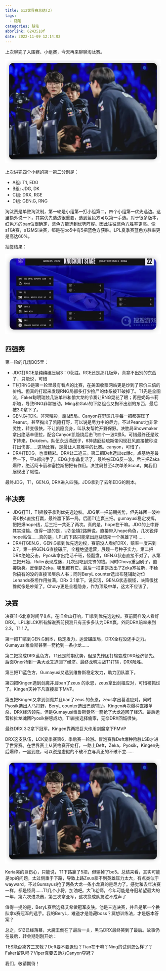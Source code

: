 ```yaml
---
title: S12世界赛总结(2)
tags:
  - 随笔
categories: 随笔
abbrlink: 6243510f
date: 2022-11-09 12:14:02
---
```


上次聊完了入围赛、小组赛，今天再来聊聊淘汰赛。

<img  src="../files/images/s12总结/keria.png">

<!-- more -->

上次讲完四个小组的第一第二分别是：

- A组: T1, EDG
- B组: JDG, DK
- C组: DRX, RGE
- D组: GEN.G, RNG

淘汰赛是单败淘汰制，第一轮是小组第一打小组第二，四个小组第一优先选边。这里额外说一下，其实优先选边很重要，选到蓝色方可以第一手选。对于很多版本，红色方的ban位很确定，蓝色方能选到优势阵容。因此往往蓝色方胜率更高。像s11决赛，s12MSI决赛，都是在bo5中有5把蓝色方获胜。LPL夏季赛蓝色方胜率更是高达60%。

抽签结果：

<img  src="../files/images/s12总结/round1.png">

## 四强赛

第一轮的几场BO5里：

- JDG打RGE是纯纯碾压局3：0获胜。RGE还是那几板斧，真拿不出别的东西了，只能说，可惜
- T1打RNG是第一轮里最有看点的比赛，在美国收票网站更是炒到了原价三倍的价格。但真的打起来发现RNG局部多打少捡尸的体系被T1破掉了。T1先是全图流，Faker聪明瑞兹几波单带和偷大龙的节奏让RNG晃花了眼；再是奶妈卡莉斯塔，导致RNG非常被动。Ming和Gala的下路组合又掏不出别的东西，最后被3:0拿下了。
- GEN.G打DK。非常精彩，鏖战5局。Canyon在野区几乎每一把都碾压了Peanut，甚至掏出了凯隐打野，可以说是尽力中的尽力。不过Peanut也非常灵性，转变很快，不让凯隐变身，叫队友帮忙开野保野。决胜局Showmaker拿出绝活辛德拉，配合Canyon凯隐绕后击飞四个一波0换5。可惜最终还是败下阵来。Dokdem，队伍永远滴送子，6神装厄斐琉斯带闪现狂风直接被秒没打出伤害……这场比赛，是最让人意难平的比赛。canyon，可惜了。
- DRX打EDG，也很精彩。DRX让二追三。第二把Deft选出ez爆c，点基地差最后一下，平a都出手了，EDG小水晶复活了，最终被EDG反一波。后三把Zaka爆种，绝活阿卡丽和塞拉斯把把有作用。决胜局甚至4次单杀Scout。向我们展现出了韧性。

最终JDG，T1，GEN.G, DRX进入四强。JDG拿到了去年EDG的剧本。

## 半决赛

- JDG打T1，T1摇骰子拿到优先选边权。JDG第一把前期劣势，但先锋团一波神奇0换4直接打赢，最终赢下第一局。后面T1连赢三把。gumayusi稳定发挥，把把爆hope线，后三把一共死了两次。真的是，hope在干嘛。JDG的上中野其实没输。值得一提的是，UZI坐镇2路解说，直接带入hope角色，几次锐评hope站位……真的是，LPL的下路只能拿出厄斐琉斯一个英雄了吗……
- DRX打GEN.G，GEN.G拿到优先选边权，赛前没人看好DRX，赔率一度来到2.7。第一把GEN.G直接碾压，全程绝望运营，展现一号种子实力。第二把DRX绝地反击，Pyosik拿出绝活千珏，怪翻盘，GEN.G状态直接不对了。从第三把开始，Ruler表现成迷，几次没吃到先锋的钱。同时Chovy重回刷子，直接隐身。反倒是Zeka，哪里都有它。最后一把更是放出了Zeka塞拉斯，不给你搞有的没的直接18层杀人书；同时BeryL counter选出布隆辅助对位Lehands泰坦作用拉满。DRx 3:1拿下。说实话，GEN.G状态很怪，决策很犹豫就像是吵架了。Chovy更是全程隐身，作为顶级中单，这太不应该了。

## 决赛

决赛11-6北京时间早8点，在旧金山打响，T1拿到优先选边权。赛前同样没人看好DRX。LPL和LCK所有解说赛前预测只有王多多认为DRX赢，外网DRX赔率来到2.3，T1 1.7。

第一把T1拿到GEN.G剧本，稳定发力，运营碾压局，DRX全程没还手之力。Gumayusi维鲁斯甚至一箭抢到一条小龙……

第二把换成DRX蓝色方，T1还是前期优势，但是先锋团打输变成DRX经济领先。后面Oner抢到一条大龙又追回了经济。最终龙魂决战T1打输，DRX险胜。

第三把T1蓝色方，Gumayusi又选到维鲁斯稳定发力，助力团队赢下。

第四把Kingen选到剑魔并且ban了zeus 的永恩，zeus拿出剑姬应对，可惜被抓烂了。Kingen天神下凡直接拿下MVP。

第五把Kingen又拿到剑魔并且ban了zeus 的永恩，zeus拿出葛温应对。同时Pyosik选出人马打野，BeryL counter选出巴德辅助。Kingen再次爆种直接单杀，DRX经济领先。但是Gumayusi维鲁斯竟然一箭抢了大龙追回了经济。最后运营拉扯龙魂团Pyosik拼惩成功，T1直接选择偷家，无奈DRX回城很快。

最终DRX 3:2拿下冠军，Kingen靠两把巨大作用剑魔拿下FMVP

DRX这支队伍，LCK夏季赛第6，季后赛一轮游。冒泡赛靠Deft爆种险胜LSB才进了世界赛。在世界赛上从资格赛开始打，一路上Deft，Zeka，Pyosik，Kingen先后爆种，一黑到底，可以说是虚假的不破不立与真正的不破不立……

<img  src="../files/images/s12总结/keria.png">

Keria哭的巨伤心，只能说，T1下路赢了5把，但输掉了bo5。总结来看，其实可能是bp的问题，太过侧重于下路，导致上路Zeus拿不到英雄压力太大，有点类似于wayward。不过Gumayusi抢了两条大龙一条小龙真的是尽力了。感觉和去年决赛一样，都是怪局……T1几个小将，加油吧。大飞老师，今年可能是夺冠希望最大的一年，第六次进决赛，第三次拿亚军，这次换成队友泣不成声了

值得一提的是，BeryL赛后选择艾希做冠军皮肤。他是三连决赛，并且是第一个换队拿s赛冠军的选手。我的BeryL，难道才是隐藏boss？冥想训练法，才是版本答案？

总之，S12已经落幕，大魔王倒在了最后一关，黑马DRX最终笑到了最后。故事仍在最后，转会期刚刚开始：

TES能否凑齐三叉戟？Deft要不要退役？Tian在干嘛？Ning的试训怎么样了？Faker留队吗？Viper真要去助力Canyon夺冠？

我们，敬请期待！
